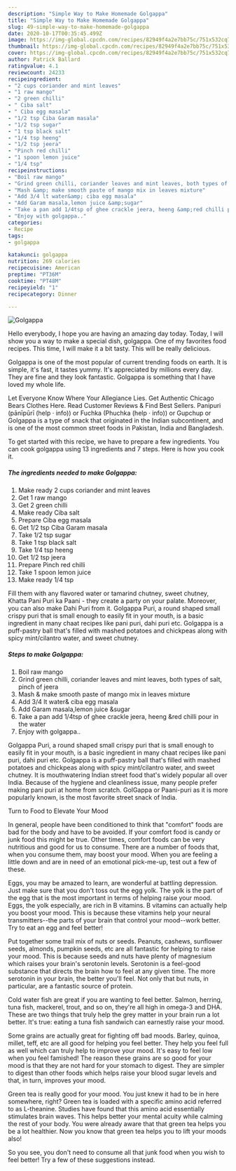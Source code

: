 ```yaml
---
description: "Simple Way to Make Homemade Golgappa"
title: "Simple Way to Make Homemade Golgappa"
slug: 49-simple-way-to-make-homemade-golgappa
date: 2020-10-17T00:35:45.499Z
image: https://img-global.cpcdn.com/recipes/82949f4a2e7bb75c/751x532cq70/golgappa-recipe-main-photo.jpg
thumbnail: https://img-global.cpcdn.com/recipes/82949f4a2e7bb75c/751x532cq70/golgappa-recipe-main-photo.jpg
cover: https://img-global.cpcdn.com/recipes/82949f4a2e7bb75c/751x532cq70/golgappa-recipe-main-photo.jpg
author: Patrick Ballard
ratingvalue: 4.1
reviewcount: 24233
recipeingredient:
- "2 cups coriander and mint leaves"
- "1 raw mango"
- "2 green chilli"
- " Ciba salt"
- " Ciba egg masala"
- "1/2 tsp Ciba Garam masala"
- "1/2 tsp sugar"
- "1 tsp black salt"
- "1/4 tsp heeng"
- "1/2 tsp jeera"
- "Pinch red chilli"
- "1 spoon lemon juice"
- "1/4 tsp"
recipeinstructions:
- "Boil raw mango"
- "Grind green chilli, coriander leaves and mint leaves, both types of salt, pinch of jeera"
- "Mash &amp; make smooth paste of mango mix in leaves mixture"
- "Add 3/4 lt water&amp; ciba egg masala"
- "Add Garam masala,lemon juice &amp;sugar"
- "Take a pan add 1/4tsp of ghee crackle jeera, heeng &amp;red chilli pour in the water"
- "Enjoy with golgappa.."
categories:
- Recipe
tags:
- golgappa

katakunci: golgappa 
nutrition: 269 calories
recipecuisine: American
preptime: "PT36M"
cooktime: "PT48M"
recipeyield: "1"
recipecategory: Dinner

---
```



![Golgappa](https://img-global.cpcdn.com/recipes/82949f4a2e7bb75c/751x532cq70/golgappa-recipe-main-photo.jpg)

Hello everybody, I hope you are having an amazing day today. Today, I will show you a way to make a special dish, golgappa. One of my favorites food recipes. This time, I will make it a bit tasty. This will be really delicious.

Golgappa is one of the most popular of current trending foods on earth. It is simple, it's fast, it tastes yummy. It's appreciated by millions every day. They are fine and they look fantastic. Golgappa is something that I have loved my whole life.

Let Everyone Know Where Your Allegiance Lies. Get Authentic Chicago Bears Clothes Here. Read Customer Reviews &amp; Find Best Sellers. Panipuri (pānīpūrī (help · info)) or Fuchka (Phuchka (help · info)) or Gupchup or Golgappa is a type of snack that originated in the Indian subcontinent, and is one of the most common street foods in Pakistan, India and Bangladesh.


To get started with this recipe, we have to prepare a few ingredients. You can cook golgappa using 13 ingredients and 7 steps. Here is how you cook it.

<!--inarticleads1-->

##### The ingredients needed to make Golgappa:

1. Make ready 2 cups coriander and mint leaves
1. Get 1 raw mango
1. Get 2 green chilli
1. Make ready  Ciba salt
1. Prepare  Ciba egg masala
1. Get 1/2 tsp Ciba Garam masala
1. Take 1/2 tsp sugar
1. Take 1 tsp black salt
1. Take 1/4 tsp heeng
1. Get 1/2 tsp jeera
1. Prepare Pinch red chilli
1. Take 1 spoon lemon juice
1. Make ready 1/4 tsp


Fill them with any flavored water or tamarind chutney, sweet chutney, Khatta Pani Puri ka Paani - they create a party on your palate. Moreover, you can also make Dahi Puri from it. Golgappa Puri, a round shaped small crispy puri that is small enough to easily fit in your mouth, is a basic ingredient in many chaat recipes like pani puri, dahi puri etc. Golgappa is a puff-pastry ball that&#39;s filled with mashed potatoes and chickpeas along with spicy mint/cilantro water, and sweet chutney. 

<!--inarticleads2-->

##### Steps to make Golgappa:

1. Boil raw mango
1. Grind green chilli, coriander leaves and mint leaves, both types of salt, pinch of jeera
1. Mash &amp; make smooth paste of mango mix in leaves mixture
1. Add 3/4 lt water&amp; ciba egg masala
1. Add Garam masala,lemon juice &amp;sugar
1. Take a pan add 1/4tsp of ghee crackle jeera, heeng &amp;red chilli pour in the water
1. Enjoy with golgappa..


Golgappa Puri, a round shaped small crispy puri that is small enough to easily fit in your mouth, is a basic ingredient in many chaat recipes like pani puri, dahi puri etc. Golgappa is a puff-pastry ball that&#39;s filled with mashed potatoes and chickpeas along with spicy mint/cilantro water, and sweet chutney. It is mouthwatering Indian street food that&#39;s widely popular all over India. Because of the hygiene and cleanliness issue, many people prefer making pani puri at home from scratch. GolGappa or Paani-puri as it is more popularly known, is the most favorite street snack of India. 

Turn to Food to Elevate Your Mood


In general, people have been conditioned to think that "comfort" foods are bad for the body and have to be avoided. If your comfort food is candy or junk food this might be true. Other times, comfort foods can be very nutritious and good for us to consume. There are a number of foods that, when you consume them, may boost your mood. When you are feeling a little down and are in need of an emotional pick-me-up, test out a few of these.

Eggs, you may be amazed to learn, are wonderful at battling depression. Just make sure that you don't toss out the egg yolk. The yolk is the part of the egg that is the most important in terms of helping raise your mood. Eggs, the yolk especially, are rich in B vitamins. B vitamins can actually help you boost your mood. This is because these vitamins help your neural transmitters--the parts of your brain that control your mood--work better. Try to eat an egg and feel better!

Put together some trail mix of nuts or seeds. Peanuts, cashews, sunflower seeds, almonds, pumpkin seeds, etc are all fantastic for helping to raise your mood. This is because seeds and nuts have plenty of magnesium which raises your brain's serotonin levels. Serotonin is a feel-good substance that directs the brain how to feel at any given time. The more serotonin in your brain, the better you'll feel. Not only that but nuts, in particular, are a fantastic source of protein.

Cold water fish are great if you are wanting to feel better. Salmon, herring, tuna fish, mackerel, trout, and so on, they're all high in omega-3 and DHA. These are two things that truly help the grey matter in your brain run a lot better. It's true: eating a tuna fish sandwich can earnestly raise your mood. 

Some grains are actually great for fighting off bad moods. Barley, quinoa, millet, teff, etc are all good for helping you feel better. They help you feel full as well which can truly help to improve your mood. It's easy to feel low when you feel famished! The reason these grains are so good for your mood is that they are not hard for your stomach to digest. They are simpler to digest than other foods which helps raise your blood sugar levels and that, in turn, improves your mood.

Green tea is really good for your mood. You just knew it had to be in here somewhere, right? Green tea is loaded with a specific amino acid referred to as L-theanine. Studies have found that this amino acid essentially stimulates brain waves. This helps better your mental acuity while calming the rest of your body. You were already aware that that green tea helps you be a lot healthier. Now you know that green tea helps you to lift your moods also!

So you see, you don't need to consume all that junk food when you wish to feel better! Try  a few  of  these  suggestions  instead.

